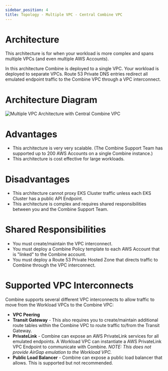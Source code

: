 ```yaml
---
sidebar_position: 4
title: Topology - Multiple VPC - Central Combine VPC
---
```


# Architecture

This architecture is for when your workload is more complex and spans multiple VPCs (and even multiple AWS Accounts).

In this architecture Combine is deployed to a single VPC. Your workload is deployed to separate VPCs. Route 53 Private DNS entries redirect all emulated endpoint traffic to the Combine VPC through a VPC interconnect.

# Architecture Diagram

![Multiple VPC Architecture with Central Combine VPC](/aws/combine_network_architecture_multiple_vpc_central_combine_vpc.png)

# Advantages

- This architecture is very very scalable. (The Combine Support Team has supported up to 200 AWS Accounts on a single Combine instance.)
- This architecture is cost effective for large workloads.

# Disadvantages

- This architecture cannot proxy EKS Cluster traffic unless each EKS Cluster has a public API Endpoint.
- This architecture is complex and requires shared responsibilities between you and the Combine Support Team.

# Shared Responsibilities

- You must create/maintain the VPC interconnect.
- You must deploy a Combine Policy template to each AWS Account that is "linked" to the Combine account.
- You must deploy a Route 53 Private Hosted Zone that directs traffic to Combine through the VPC interconnect.

# Supported VPC Interconnects

Combine supports several different VPC interconnects to allow traffic to move from the Workload VPCs to the Combine VPC:

- **VPC Peering**
- **Transit Gateway** - This also requires you to create/maintain additional route tables within the Combine VPC to route traffic to/from the Transit Gateway.
- **PrivateLink** - Combine can expose an AWS PrivateLink services for all emulated endpoints. A Workload VPC can instantiate a AWS PrivateLink VPC Endpoint to communicate with Combine. _NOTE: This does not provide AirGap emulation to the Workload VPC._
- **Public Load Balancer** - Combine can expose a public load balancer that allows. This is supported but not recommended.